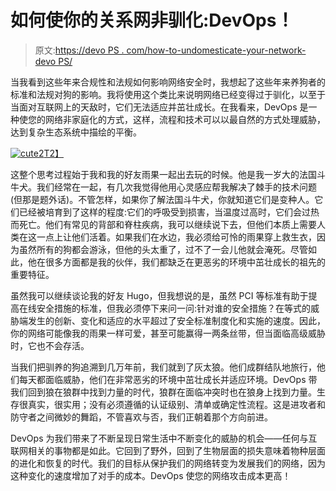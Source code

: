 # 如何使你的关系网非驯化:DevOps！

> 原文:[https://devo PS . com/how-to-undomesticate-your-network-devo PS/](https://devops.com/how-to-undomesticate-your-network-devops/)

当我看到这些年来合规性和法规如何影响网络安全时，我想起了这些年来养狗者的标准和法规对狗的影响。我将使用这个类比来说明网络已经变得过于驯化，以至于当面对互联网上的天敌时，它们无法适应并茁壮成长。在我看来，DevOps 是一种使您的网络非家庭化的方式，这样，流程和技术可以以最自然的方式处理威胁，达到复杂生态系统中描绘的平衡。

[![cute2](../Images/2c469ba15e4bb532c3bd5b47b074137d.png)T2】](https://www.facebook.com/MrHugoBaws)

这整个思考过程始于我和我的好友雨果一起出去玩的时候。他是我一岁大的法国斗牛犬。我们经常在一起，有几次我觉得他用心灵感应帮我解决了棘手的技术问题(但那是题外话)。不管怎样，如果你了解法国斗牛犬，你就知道它们是变种人。它们已经被培育到了这样的程度:它们的呼吸受到损害，当温度过高时，它们会过热而死亡。他们有常见的背部和脊柱疾病，我可以继续说下去，但他们本质上需要人类在这一点上让他们活着。如果我们在水边，我必须给可怜的雨果穿上救生衣，因为虽然所有的狗都会游泳，但他的头太重了，过不了一会儿他就会淹死。尽管如此，他在很多方面都是我的伙伴，我们都缺乏在更恶劣的环境中茁壮成长的祖先的重要特征。

虽然我可以继续谈论我的好友 Hugo，但我想说的是，虽然 PCI 等标准有助于提高在线安全措施的标准，但我必须停下来问一问:针对谁的安全措施？在等式的威胁端发生的创新、变化和适应的水平超过了安全标准制度化和实施的速度。因此，你的网络可能像我的雨果一样可爱，甚至可能赢得一两条丝带，但当面临高级威胁时，它也不会存活。

当我们把驯养的狗追溯到几万年前，我们就到了灰太狼。他们成群结队地旅行，他们每天都面临威胁，他们在非常恶劣的环境中茁壮成长并适应环境。DevOps 带我们回到狼在狼群中找到力量的时代，狼群在面临冲突时也在狼身上找到力量。生存很真实，很实用；没有必须遵循的认证级别、清单或确定性流程。这是进攻者和防守者之间微妙的舞蹈，不管喜欢与否，我们正朝着那个方向前进。

DevOps 为我们带来了不断呈现日常生活中不断变化的威胁的机会——任何与互联网相关的事物都是如此。它回到了野外，回到了生物层面的损失意味着物种层面的进化和恢复的时代。我们的目标从保护我们的网络转变为发展我们的网络，因为这种变化的速度增加了对手的成本。DevOps 使您的网络攻击成本更高！